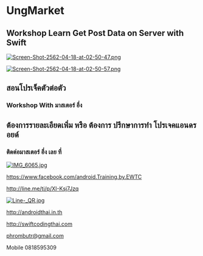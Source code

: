 # UngMarket
## Workshop Learn Get Post Data on Server with Swift

[![Screen-Shot-2562-04-18-at-02-50-47.png](https://i.postimg.cc/7LxPD6qZ/Screen-Shot-2562-04-18-at-02-50-47.png)](https://postimg.cc/yDbCy7JM)

[![Screen-Shot-2562-04-18-at-02-50-57.png](https://i.postimg.cc/vDFMK8PM/Screen-Shot-2562-04-18-at-02-50-57.png)](https://postimg.cc/1VHLnShY)

## สอนโปรเจ็คตัวต่อตัว
### Workshop With มาสเตอร์ อึ่ง

## ต้องการรายละเอียดเพิ่ม หรือ ต้องการ ปรึกษาการทำ โปรเจคแอนดรอยด์
### ติดต่อมาสเตอร์ อึ่ง เลย ที่

[![IMG_6065.jpg](https://s26.postimg.cc/kajrs6fbt/IMG_6065.jpg)](https://postimg.cc/image/7j5llo5jp/)

https://www.facebook.com/android.Training.by.EWTC

http://line.me/ti/p/XI-Ksj7Jzq

[![Line-_QR.jpg](https://s26.postimg.cc/dwuoozv15/Line-_QR.jpg)](https://postimg.cc/image/mrvizijth/)

http://androidthai.in.th

http://swiftcodingthai.com    

phrombutr@gmail.com

Mobile 0818595309

